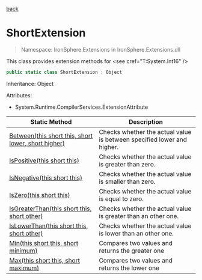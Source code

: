 ﻿[back](/IronSphere.Extensions/types)

# ShortExtension

> Namespace: IronSphere.Extensions in  IronSphere.Extensions.dll

This class provides extension methods for &lt;see cref=&quot;T:System.Int16&quot; /&gt;

```csharp
public static class ShortExtension : Object
```
Inheritance: Object



Attributes:

* System.Runtime.CompilerServices.ExtensionAttribute



| Static Method | Description |
| --- | --- |
| [Between(this short this, short lower, short higher)](ShortExtension_Between(Int16,Int16,Int16)) | Checks whether the actual value is between specified lower and higher. |
| [IsPositive(this short this)](ShortExtension_IsPositive(Int16)) | Checks whether the actual value is greater than zero. |
| [IsNegative(this short this)](ShortExtension_IsNegative(Int16)) | Checks whether the actual value is smaller than zero. |
| [IsZero(this short this)](ShortExtension_IsZero(Int16)) | Checks whether the actual value is equal to zero. |
| [IsGreaterThan(this short this, short other)](ShortExtension_IsGreaterThan(Int16,Int16)) | Checks whether the actual value is greater than an other one. |
| [IsLowerThan(this short this, short other)](ShortExtension_IsLowerThan(Int16,Int16)) | Checks whether the actual value is lower than an other one. |
| [Min(this short this, short minimum)](ShortExtension_Min(Int16,Int16)) | Compares two values and returns the greater one |
| [Max(this short this, short maximum)](ShortExtension_Max(Int16,Int16)) | Compares two values and returns the lower one |
